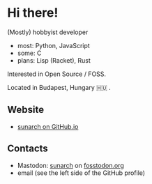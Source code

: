 # Hi there!

(Mostly) hobbyist developer
- most: Python, JavaScript
- some: C
- plans: Lisp (Racket), Rust

Interested in Open Source / FOSS.

Located in Budapest, Hungary 🇭🇺 .

## Website

- [sunarch on GitHub.io](https://sunarch.github.io)

## Contacts

- Mastodon: <a rel="me" href="https://fosstodon.org/@sunarch">sunarch</a> on [fosstodon.org](https://fosstodon.org)
- email (see the left side of the GitHub profile)
